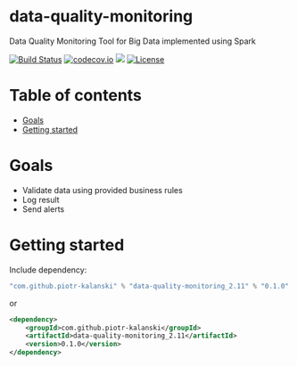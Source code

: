 # data-quality-monitoring
Data Quality Monitoring Tool for Big Data implemented using Spark

[![Build Status](https://api.travis-ci.org/piotr-kalanski/data-quality-monitoring.png?branch=development)](https://api.travis-ci.org/piotr-kalanski/data-quality-monitoring.png?branch=development)
[![codecov.io](http://codecov.io/github/piotr-kalanski/data-quality-monitoring/coverage.svg?branch=development)](http://codecov.io/github/piotr-kalanski/data-quality-monitoring/coverage.svg?branch=development)
[<img src="https://img.shields.io/maven-central/v/com.github.piotr-kalanski/data-quality-monitoring_2.11.svg?label=latest%20release"/>](http://search.maven.org/#search%7Cga%7C1%7Ca%3A%22data-quality-monitoring_2.11%22)
[![License](http://img.shields.io/:license-Apache%202-red.svg)](http://www.apache.org/licenses/LICENSE-2.0.txt)

# Table of contents

- [Goals](#goals)
- [Getting started](#getting-started)

# Goals

- Validate data using provided business rules
- Log result
- Send alerts

# Getting started

Include dependency:

```scala
"com.github.piotr-kalanski" % "data-quality-monitoring_2.11" % "0.1.0"
```

or

```xml
<dependency>
    <groupId>com.github.piotr-kalanski</groupId>
    <artifactId>data-quality-monitoring_2.11</artifactId>
    <version>0.1.0</version>
</dependency>
```
